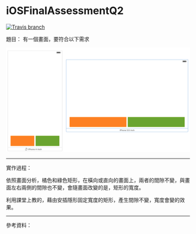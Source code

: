 # iOSFinalAssessmentQ2

[![Travis branch](https://img.shields.io/travis/rust-lang/rust/master.svg)]()

題目：
有一個畫面，要符合以下需求

![](https://github.com/dan12411/iOSFinalAssessmentQ2/blob/master/%E8%9E%A2%E5%B9%95%E5%BF%AB%E7%85%A7%202016-11-30%20%E4%B8%8B%E5%8D%888.19.21.png)

---

實作過程：

依照畫面分析，橘色和綠色矩形，在橫向或直向的畫面上，兩者的間隙不變，與畫面左右兩側的間隙也不變，會隨畫面改變的是，矩形的寬度。

利用課堂上教的，藉由安插隱形固定寬度的矩形，產生間隙不變，寬度會變的效果。

---

參考資料：
